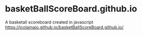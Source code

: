 # basketBallScoreBoard.github.io
A basketall scoreboard created in javascript
https://jcolamaio.github.io/basketBallScoreBoard.github.io/
